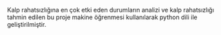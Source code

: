 Kalp rahatsızlığına en çok etki eden durumların analizi ve kalp rahatsızlığı tahmin edilen bu proje makine öğrenmesi kullanılarak python dili ile geliştirilmiştir.
